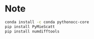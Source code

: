 # Note

```bash
conda install -c conda pythonocc-core
pip install PyMieScatt
pip install numdifftools
```

